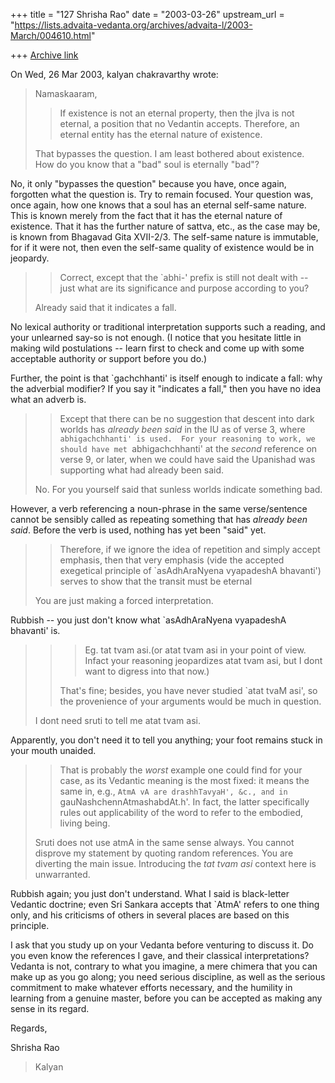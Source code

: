 +++
title = "127 Shrisha Rao"
date = "2003-03-26"
upstream_url = "https://lists.advaita-vedanta.org/archives/advaita-l/2003-March/004610.html"

+++
[Archive link](https://lists.advaita-vedanta.org/archives/advaita-l/2003-March/004610.html)

On Wed, 26 Mar 2003, kalyan chakravarthy wrote:

> Namaskaaram,
>
> >If existence is not an eternal property, then the jIva is not eternal, a
> >position that no Vedantin accepts.  Therefore, an eternal entity has the
> >eternal nature of existence.
>
> That bypasses the question. I am least bothered about existence. How do you
> know that a "bad" soul is eternally "bad"?

No, it only "bypasses the question" because you have, once again,
forgotten what the question is.  Try to remain focused.  Your question
was, once again, how one knows that a soul has an eternal self-same
nature.  This is known merely from the fact that it has the eternal nature
of existence.  That it has the further nature of sattva, etc., as the case
may be, is known from Bhagavad Gita XVII-2/3.  The self-same nature is
immutable, for if it were not, then even the self-same quality of
existence would be in jeopardy.

> >Correct, except that the `abhi-' prefix is still not dealt with -- just
> >what are its significance and purpose according to you?
>
> Already said that it indicates a fall.

No lexical authority or traditional interpretation supports such a
reading, and your unlearned say-so is not enough.  (I notice that you
hesitate little in making wild postulations -- learn first to check and
come up with some acceptable authority or support before you do.)

Further, the point is that `gachchhanti' is itself enough to indicate a
fall: why the adverbial modifier?  If you say it "indicates a fall,"
then you have no idea what an adverb is.

> >Except that there can be no suggestion that descent into dark worlds has
> >*already been said* in the IU as of verse 3, where `abhigachchhanti' is
> >used.  For your reasoning to work, we should have met `abhigachchhanti' at
> >the *second* reference on verse 9, or later, when we could have said the
> >Upanishad was supporting what had already been said.
>
> No. For you yourself said that sunless worlds indicate something bad.

However, a verb referencing a noun-phrase in the same verse/sentence
cannot be sensibly called as repeating something that has *already been
said*.  Before the verb is used, nothing has yet been "said" yet.

> >Therefore, if we ignore the idea of repetition and simply accept emphasis,
> >then that very emphasis (vide the accepted exegetical principle of
> >`asAdhAraNyena vyapadeshA bhavanti') serves to show that the transit must
> >be eternal
>
> You are just making a forced interpretation.

Rubbish -- you just don't know what `asAdhAraNyena vyapadeshA bhavanti' is.

> > > Eg. tat tvam asi.(or atat tvam asi in your point of view. Infact your
> > > reasoning jeopardizes atat tvam asi, but I dont want to digress into
> > > that now.)
> >
> >That's fine; besides, you have never studied `atat tvaM asi', so the
> >provenience of your arguments would be much in question.
>
> I dont need sruti to tell me atat tvam asi.

Apparently, you don't need it to tell you anything; your foot remains
stuck in your mouth unaided.

> >That is probably the *worst* example one could find for your case, as its
> >Vedantic meaning is the most fixed: it means the same in, e.g., `AtmA vA
> >are drashhTavyaH', &c., and in `gauNashchennAtmashabdAt.h'.  In fact, the
> >latter specifically rules out applicability of the word to refer to the
> >embodied, living being.
>
> Sruti does not use atmA in the same sense always. You cannot disprove my
> statement by quoting random references. You are diverting the main issue.
> Introducing the *tat tvam asi* context here is unwarranted.

Rubbish again; you just don't understand.  What I said is black-letter
Vedantic doctrine; even Sri Sankara accepts that `AtmA' refers to one
thing only, and his criticisms of others in several places are based on
this principle.

I ask that you study up on your Vedanta before venturing to discuss it.
Do you even know the references I gave, and their classical
interpretations? Vedanta is not, contrary to what you imagine, a mere
chimera that you can make up as you go along; you need serious discipline,
as well as the serious commitment to make whatever efforts necessary, and
the humility in learning from a genuine master, before you can be accepted
as making any sense in its regard.

Regards,

Shrisha Rao

> Kalyan

